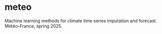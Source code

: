 # meteo
Machine learning methods for climate time series imputation and forecast. Météo-France, spring 2025.
